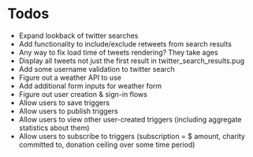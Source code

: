 # Todos #
* Expand lookback of twitter searches
* Add functionality to include/exclude retweets from search results
* Any way to fix load time of tweets rendering? They take ages
* Display all tweets not just the first result in twitter_search_results.pug
* Add some username validation to twitter search
* Figure out a weather API to use
* Add additional form inputs for weather form
* Figure out user creation & sign-in flows
* Allow users to save triggers
* Allow users to publish triggers
* Allow users to view other user-created triggers (including aggregate statistics about them)
* Allow users to subscribe to triggers (subscription = $ amount, charity committed to, donation ceiling over some time period)